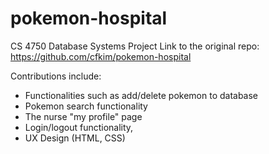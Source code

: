 # pokemon-hospital

CS 4750 Database Systems Project
Link to the original repo: https://github.com/cfkim/pokemon-hospital

Contributions include:
- Functionalities such as add/delete pokemon to database
- Pokemon search functionality
- The nurse "my profile" page
- Login/logout functionality,
- UX Design (HTML, CSS)

